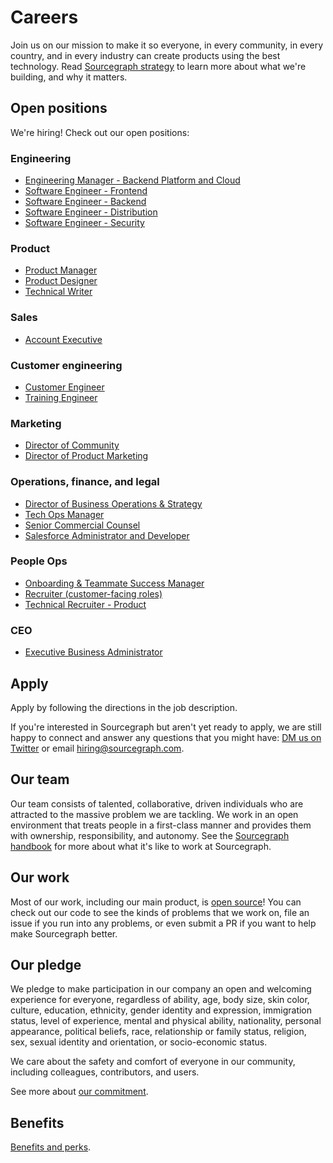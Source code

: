 # Careers

Join us on our mission to make it so everyone, in every community, in every country, and in every industry can create products using the best technology. Read [Sourcegraph strategy](strategy.md) to learn more about what we're building, and why it matters.

## Open positions

We're hiring! Check out our open positions:

### Engineering

- [Engineering Manager - Backend Platform and Cloud](../handbook/engineering/hiring/engineering-manager-backend-platform.md)
- [Software Engineer - Frontend](../handbook/engineering/hiring/software-engineer-frontend.md)
- [Software Engineer - Backend](../handbook/engineering/hiring/software-engineer-backend.md)
- [Software Engineer - Distribution](../handbook/engineering/hiring/software-engineer-distribution.md)
- [Software Engineer - Security](../handbook/engineering/hiring/software-engineer-security.md)

### Product

- [Product Manager](../handbook/product/roles/product_manager.md)
- [Product Designer](../handbook/product/roles/product_designer.md)
- [Technical Writer](../handbook/product/roles/technical_writer.md)

### Sales

- [Account Executive](../handbook/sales/roles/account_executive.md)

### Customer engineering

- [Customer Engineer](../handbook/ce/roles/customer_engineer.md)
- [Training Engineer](../handbook/ce/roles/training_engineer.md)

### Marketing

- [Director of Community](../handbook/marketing/roles/director_of_community.md)
- [Director of Product Marketing](../handbook/marketing/roles/director_of_product_marketing.md)

### Operations, finance, and legal

- [Director of Business Operations & Strategy](../handbook/ops/roles/director_business_operations.md)
- [Tech Ops Manager](../handbook/ops/roles/tech_operations_manager.md)
- [Senior Commercial Counsel](../handbook/ops/roles/senior_commercial_counsel.md)
- [Salesforce Administrator and Developer](../handbook/ops/roles/sf_admin_developer.md)

### People Ops

- [Onboarding & Teammate Success Manager](../handbook/people-ops/roles/onboarding_teammate_success_manager.md)
- [Recruiter (customer-facing roles)](../handbook/people-ops/roles/recruiter_customer_facing.md)
- [Technical Recruiter - Product](../handbook/people-ops/roles/technical_recruiter_product.md)

### CEO

- [Executive Business Administrator](../handbook/ceo/executive_business_administrator_role.md)

## Apply

Apply by following the directions in the job description.

If you're interested in Sourcegraph but aren't yet ready to apply, we are still happy to connect and answer any questions that you might have: [DM us on Twitter](https://twitter.com/srcgraph) or email hiring@sourcegraph.com.

## Our team

Our team consists of talented, collaborative, driven individuals who are attracted to the massive problem we are tackling. We work in an open environment that treats people in a first-class manner and provides them with ownership, responsibility, and autonomy. See the [Sourcegraph handbook](https://about.sourcegraph.com/handbook) for more about what it's like to work at Sourcegraph.

## Our work

Most of our work, including our main product, is [open source](https://github.com/sourcegraph)! You can check out our code to see the kinds of problems that we work on, file an issue if you run into any problems, or even submit a PR if you want to help make Sourcegraph better.

## Our pledge

We pledge to make participation in our company an open and welcoming experience for everyone, regardless of ability, age, body size, skin color, culture, education, ethnicity, gender identity and expression, immigration status, level of experience, mental and physical ability, nationality, personal appearance, political beliefs, race, relationship or family status, religion, sex, sexual identity and orientation, or socio-economic status.

We care about the safety and comfort of everyone in our community, including colleagues, contributors, and users.

See more about [our commitment](../handbook/communication/code_of_conduct.md).

## Benefits

[Benefits and perks](../handbook/people-ops/benefits-and-perks.md).
